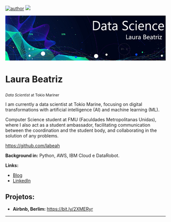 [![author](https://img.shields.io/badge/author-labeah-red.svg)](https://www.linkedin.com/in/laura-martins-dev/) [![](https://img.shields.io/badge/python-3.7+-blue.svg)](https://www.python.org/downloads/release/python-365/)

<p align="center">
  <img src="banner.png" >
</p>

# Laura Beatriz
<sub>*Data Scientist* at Tokio Mariner</sub>

I am currently a data scientist at Tokio Marine, focusing on digital transformations with artificial intelligence (AI) and machine learning (ML).

Computer Science student at FMU (Faculdades Metropolitanas Unidas), where I also act as a student ambassador, facilitating communication between the coordination and the student body, and collaborating in the solution of any problems.

https://github.com/labeah 

**Background in:** Python, AWS, IBM Cloud e DataRobot.

**Links:**
* [Blog](https://www.instagram.com/data_scientist.py/)
* [LinkedIn](https://www.linkedin.com/in/laura-martins-dev/)


## Projetos:

* **Airbnb, Berlim:** https://bit.ly/2XMERyr

---





